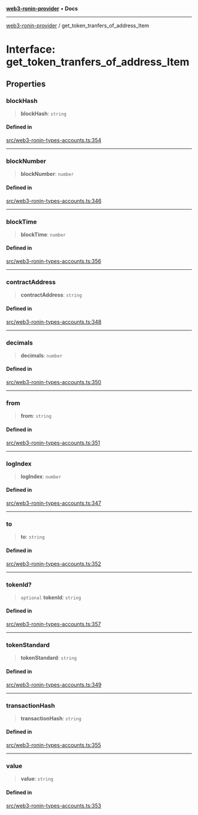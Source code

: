 [**web3-ronin-provider**](../README.md) • **Docs**

***

[web3-ronin-provider](../globals.md) / get\_token\_tranfers\_of\_address\_Item

# Interface: get\_token\_tranfers\_of\_address\_Item

## Properties

### blockHash

> **blockHash**: `string`

#### Defined in

[src/web3-ronin-types-accounts.ts:354](https://github.com/chuacw/web3-ronin-provider/blob/023290ecb372f58c7f32d82694336112a4fc5a2a/src/web3-ronin-types-accounts.ts#L354)

***

### blockNumber

> **blockNumber**: `number`

#### Defined in

[src/web3-ronin-types-accounts.ts:346](https://github.com/chuacw/web3-ronin-provider/blob/023290ecb372f58c7f32d82694336112a4fc5a2a/src/web3-ronin-types-accounts.ts#L346)

***

### blockTime

> **blockTime**: `number`

#### Defined in

[src/web3-ronin-types-accounts.ts:356](https://github.com/chuacw/web3-ronin-provider/blob/023290ecb372f58c7f32d82694336112a4fc5a2a/src/web3-ronin-types-accounts.ts#L356)

***

### contractAddress

> **contractAddress**: `string`

#### Defined in

[src/web3-ronin-types-accounts.ts:348](https://github.com/chuacw/web3-ronin-provider/blob/023290ecb372f58c7f32d82694336112a4fc5a2a/src/web3-ronin-types-accounts.ts#L348)

***

### decimals

> **decimals**: `number`

#### Defined in

[src/web3-ronin-types-accounts.ts:350](https://github.com/chuacw/web3-ronin-provider/blob/023290ecb372f58c7f32d82694336112a4fc5a2a/src/web3-ronin-types-accounts.ts#L350)

***

### from

> **from**: `string`

#### Defined in

[src/web3-ronin-types-accounts.ts:351](https://github.com/chuacw/web3-ronin-provider/blob/023290ecb372f58c7f32d82694336112a4fc5a2a/src/web3-ronin-types-accounts.ts#L351)

***

### logIndex

> **logIndex**: `number`

#### Defined in

[src/web3-ronin-types-accounts.ts:347](https://github.com/chuacw/web3-ronin-provider/blob/023290ecb372f58c7f32d82694336112a4fc5a2a/src/web3-ronin-types-accounts.ts#L347)

***

### to

> **to**: `string`

#### Defined in

[src/web3-ronin-types-accounts.ts:352](https://github.com/chuacw/web3-ronin-provider/blob/023290ecb372f58c7f32d82694336112a4fc5a2a/src/web3-ronin-types-accounts.ts#L352)

***

### tokenId?

> `optional` **tokenId**: `string`

#### Defined in

[src/web3-ronin-types-accounts.ts:357](https://github.com/chuacw/web3-ronin-provider/blob/023290ecb372f58c7f32d82694336112a4fc5a2a/src/web3-ronin-types-accounts.ts#L357)

***

### tokenStandard

> **tokenStandard**: `string`

#### Defined in

[src/web3-ronin-types-accounts.ts:349](https://github.com/chuacw/web3-ronin-provider/blob/023290ecb372f58c7f32d82694336112a4fc5a2a/src/web3-ronin-types-accounts.ts#L349)

***

### transactionHash

> **transactionHash**: `string`

#### Defined in

[src/web3-ronin-types-accounts.ts:355](https://github.com/chuacw/web3-ronin-provider/blob/023290ecb372f58c7f32d82694336112a4fc5a2a/src/web3-ronin-types-accounts.ts#L355)

***

### value

> **value**: `string`

#### Defined in

[src/web3-ronin-types-accounts.ts:353](https://github.com/chuacw/web3-ronin-provider/blob/023290ecb372f58c7f32d82694336112a4fc5a2a/src/web3-ronin-types-accounts.ts#L353)
